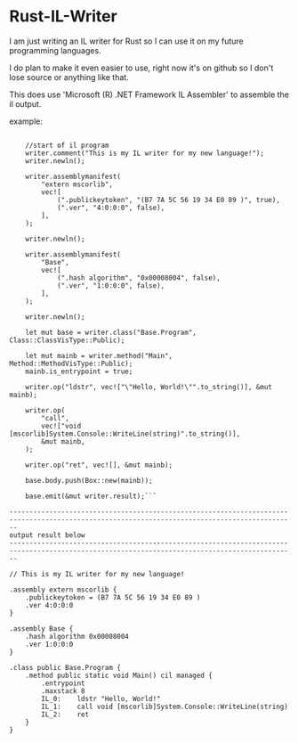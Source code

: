 # Rust-IL-Writer

I am just writing an IL writer for Rust so I can use it on my future programming languages.

I do plan to make it even easier to use, right now it's on github so I don't lose source or anything like that.

This does use 'Microsoft (R) .NET Framework IL Assembler' to assemble the il output.

example: 

```let mut writer = Writer::IL::new();

    //start of il program
    writer.comment("This is my IL writer for my new language!");
    writer.newln();

    writer.assemblymanifest(
        "extern mscorlib",
        vec![
            (".publickeytoken", "(B7 7A 5C 56 19 34 E0 89 )", true),
            (".ver", "4:0:0:0", false),
        ],
    );

    writer.newln();

    writer.assemblymanifest(
        "Base",
        vec![
            (".hash algorithm", "0x00008004", false),
            (".ver", "1:0:0:0", false),
        ],
    );

    writer.newln();

    let mut base = writer.class("Base.Program", Class::ClassVisType::Public);

    let mut mainb = writer.method("Main", Method::MethodVisType::Public);
    mainb.is_entrypoint = true;

    writer.op("ldstr", vec!["\"Hello, World!\"".to_string()], &mut mainb);

    writer.op(
        "call",
        vec!["void [mscorlib]System.Console::WriteLine(string)".to_string()],
        &mut mainb,
    );

    writer.op("ret", vec![], &mut mainb);

    base.body.push(Box::new(mainb));

    base.emit(&mut writer.result);```
    
----------------------------------------------------------------------------------------------------------------------------------------------
output result below
----------------------------------------------------------------------------------------------------------------------------------------------

// This is my IL writer for my new language!

.assembly extern mscorlib {
    .publickeytoken = (B7 7A 5C 56 19 34 E0 89 )
    .ver 4:0:0:0
}

.assembly Base {
    .hash algorithm 0x00008004
    .ver 1:0:0:0
}

.class public Base.Program {
    .method public static void Main() cil managed {
        .entrypoint
        .maxstack 8
        IL_0:    ldstr "Hello, World!"
        IL_1:    call void [mscorlib]System.Console::WriteLine(string)
        IL_2:    ret 
    }
}
